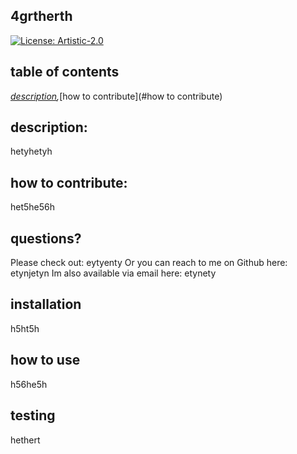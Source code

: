 ## 4grtherth

    
  [![License: Artistic-2.0](https://img.shields.io/badge/License-Perl-0298c3.svg)](https://opensource.org/licenses/Artistic-2.0)
    
  ## table of contents 

    
  *[description](#description),*[how to contribute](#how to contribute) 
  

  ## description: 

  hetyhetyh 
    
    
  ## how to contribute:

  het5he56h 
    
  ## questions?

  Please check out: eytyenty
  Or you can reach to me on Github here: etynjetyn
  Im also available via email here: etynety 
    
    
  ## installation 

    
  h5ht5h 
    
  ## how to use 

    
  h56he5h
    
  ## testing 

    
  hethert